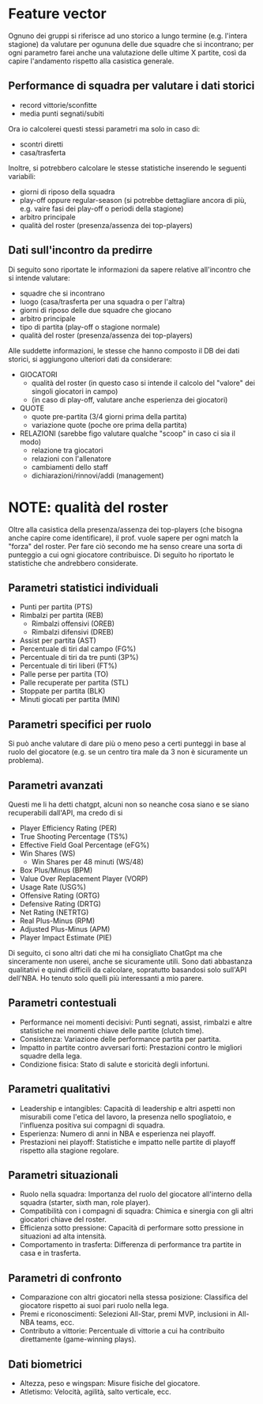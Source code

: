 # Feature vector

Ognuno dei gruppi si riferisce ad uno storico a lungo termine (e.g. l'intera stagione) da valutare per ogununa delle due squadre che si incontrano; per ogni parametro farei anche una valutazione delle ultime X partite, così da capire l'andamento rispetto alla casistica generale.

## Performance di squadra per valutare i dati storici
- record vittorie/sconfitte
- media punti segnati/subiti

Ora io calcolerei questi stessi parametri ma solo in caso di:
- scontri diretti
- casa/trasferta


Inoltre, si potrebbero calcolare le stesse statistiche inserendo le seguenti variabili:
- giorni di riposo della squadra
- play-off oppure regular-season (si potrebbe dettagliare ancora di più, e.g. vaire fasi dei play-off o periodi della stagione)
- arbitro principale 
- qualità del roster (presenza/assenza dei top-players)


## Dati sull'incontro da predirre
Di seguito sono riportate le informazioni da sapere relative all'incontro che si intende valutare:
- squadre che si incontrano
- luogo (casa/trasferta per una squadra o per l'altra)
- giorni di riposo delle due squadre che giocano
- arbitro principale
- tipo di partita (play-off o stagione normale)
- qualità del roster (presenza/assenza dei top-players)


Alle suddette informazioni, le stesse che hanno composto il DB dei dati storici, si aggiungono ulteriori dati da considerare:
- GIOCATORI
    - qualità del roster (in questo caso si intende il calcolo del "valore" dei singoli giocatori in campo)
    - (in caso di play-off, valutare anche esperienza dei giocatori)
- QUOTE
    - quote pre-partita (3/4 giorni prima della partita)
    - variazione quote (poche ore prima della partita)
- RELAZIONI (sarebbe figo valutare qualche "scoop" in caso ci sia il modo)
    - relazione tra giocatori 
    - relazioni con l'allenatore
    - cambiamenti dello staff
    - dichiarazioni/rinnovi/addi (management)



# NOTE: qualità del roster
Oltre alla casistica della presenza/assenza dei top-players (che bisogna anche capire come identificare), il prof. vuole sapere per ogni match la "forza" del roster.
Per fare ciò secondo me ha senso creare una sorta di punteggio a cui ogni giocatore contribuisce. Di seguito ho riportato le statistiche che andrebbero considerate.

## Parametri statistici individuali
- Punti per partita (PTS)
- Rimbalzi per partita (REB)
  - Rimbalzi offensivi (OREB)
  - Rimbalzi difensivi (DREB)
- Assist per partita (AST)
- Percentuale di tiri dal campo (FG%)
- Percentuale di tiri da tre punti (3P%)
- Percentuale di tiri liberi (FT%)
- Palle perse per partita (TO)
- Palle recuperate per partita (STL)
- Stoppate per partita (BLK)
- Minuti giocati per partita (MIN)

## Parametri specifici per ruolo
Si può anche valutare di dare più o meno peso a certi punteggi in base al ruolo del giocatore (e.g. se un centro tira male da 3 non è sicuramente un problema).

## Parametri avanzati
Questi me li ha detti chatgpt, alcuni non so neanche cosa siano e se siano recuperabili dall'API, ma credo di si
- Player Efficiency Rating (PER)
- True Shooting Percentage (TS%)
- Effective Field Goal Percentage (eFG%)
- Win Shares (WS)
  - Win Shares per 48 minuti (WS/48)
- Box Plus/Minus (BPM)
- Value Over Replacement Player (VORP)
- Usage Rate (USG%)
- Offensive Rating (ORTG)
- Defensive Rating (DRTG)
- Net Rating (NETRTG)
- Real Plus-Minus (RPM)
- Adjusted Plus-Minus (APM)
- Player Impact Estimate (PIE)



Di seguito, ci sono altri dati che mi ha consigliato ChatGpt ma che sinceramente non userei, anche se sicuramente utili. Sono dati abbastanza qualitativi e quindi difficili da calcolare, sopratutto basandosi solo sull'API dell'NBA.
Ho tenuto solo quelli più interessanti a mio parere.

## Parametri contestuali
- Performance nei momenti decisivi: Punti segnati, assist, rimbalzi e altre statistiche nei momenti chiave delle partite (clutch time).
- Consistenza: Variazione delle performance partita per partita.
- Impatto in partite contro avversari forti: Prestazioni contro le migliori squadre della lega.
- Condizione fisica: Stato di salute e storicità degli infortuni.

## Parametri qualitativi
- Leadership e intangibles: Capacità di leadership e altri aspetti non misurabili come l'etica del lavoro, la presenza nello spogliatoio, e l'influenza positiva sui compagni di squadra.
- Esperienza: Numero di anni in NBA e esperienza nei playoff.
- Prestazioni nei playoff: Statistiche e impatto nelle partite di playoff rispetto alla stagione regolare.

## Parametri situazionali
- Ruolo nella squadra: Importanza del ruolo del giocatore all'interno della squadra (starter, sixth man, role player).
- Compatibilità con i compagni di squadra: Chimica e sinergia con gli altri giocatori chiave del roster.
- Efficienza sotto pressione: Capacità di performare sotto pressione in situazioni ad alta intensità.
- Comportamento in trasferta: Differenza di performance tra partite in casa e in trasferta.


## Parametri di confronto
- Comparazione con altri giocatori nella stessa posizione: Classifica del giocatore rispetto ai suoi pari ruolo nella lega.
- Premi e riconoscimenti: Selezioni All-Star, premi MVP, inclusioni in All-NBA teams, ecc.
- Contributo a vittorie: Percentuale di vittorie a cui ha contribuito direttamente (game-winning plays).

## Dati biometrici
- Altezza, peso e wingspan: Misure fisiche del giocatore.
- Atletismo: Velocità, agilità, salto verticale, ecc.




